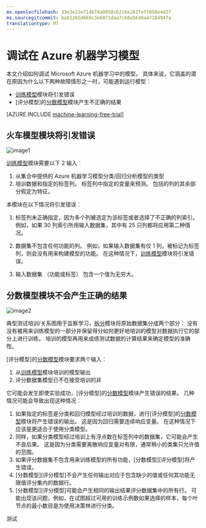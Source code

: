 ```yaml
---
ms.openlocfilehash: 33e3e22e714b74a0058cb2c6e282fef7056e4d37
ms.sourcegitcommit: bab1265d669c3e6871daa7cb8a5640a47104947a
translationtype: MT
---
```

<properties 
    pageTitle="调试在 Azure 机器学习模型 |Microsoft Azure" 
    description="解释如何如何调试在 Azure 机器学习模型。" 
    services="machine-learning"
    documentationCenter="" 
    authors="garyericson" 
    manager="paulettm" 
    editor="cgronlun"/>

<tags 
    ms.service="machine-learning" 
    ms.workload="data-services" 
    ms.tgt_pltfrm="na" 
    ms.devlang="na" 
    ms.topic="article" 
    ms.date="04/29/2015" 
    ms.author="bradsev;garye" />

# 调试在 Azure 机器学习模型

本文介绍如何调试 Microsoft Azure 机器学习中的模型。 具体来说，它涵盖的潜在原因为什么以下两种故障情形之一时，可能遇到运行模型︰

* [训练模型][火车模型]模块将引发错误 
* [评分模型]的[分数模型]模块产生不正确的结果 

[AZURE.INCLUDE [machine-learning-free-trial](../../includes/machine-learning-free-trial.md)]

## 火车模型模块将引发错误

![image1](./media/machine-learning-debug-models/train_model-1.png)

[训练模型][火车模型]模块需要以下 2 输入︰

1. 从集合中提供的 Azure 机器学习模型分类/回归分析模型的类型
2. 培训数据和指定的标签列。 标签列中指定的变量来预测。 包括的列的其余部分假定为特征。

本模块在以下情况将引发错误︰

1. 标签列未正确指定，因为多个列被选定为该标签或者选择了不正确的列索引。 例如，如果 30 列索引所用输入数据集，其中有 25 只列都将应用第二种情况。

2. 数据集不包含任何功能的列。 例如，如果输入数据集有仅 1 列，被标记为标签列，则会没有用来构建模型的功能。 在这种情况下，[训练模型][火车模型]模块将引发错误。

3. 输入数据集 （功能或标签） 包含一个值为无穷大。


## 分数模型模块不会产生正确的结果

![image2](./media/machine-learning-debug-models/train_test-2.png)

典型测试培训/关系图用于监察学习，[拆分][拆分]模块将原始数据集分成两个部分︰ 没有没有被用来训练模型的一部分并保留得分如何更好地培训的模型对数据执行它的部分上进行训练。 培训的模型再用来成绩测试数据的计算结果来确定模型的准确性。

[评分模型]的[分数模型]模块要求两个输入︰

1. 从[训练模型][火车模型]模块培训的模型输出
2. 评分数据集模型已不在接受培训的非

它可能会发生即使实验成功，[评分模型]的[分数模型]模块产生错误的结果。 几种情况可能会导致出现这种情况︰

1. 如果指定的标签是分类和回归模型经过培训的数据，进行[评分模型]的[分数模型]模块将产生错误的输出。 这是因为回归需要连续响应变量。 在这种情况下应该是更适合于使用分类模型。 
2. 同样，如果分类模型经过培训上有浮点数在标签列中的数据集，它可能会产生不良后果。 这是因为分类需要离散响应变量对有限，通常稍小的类集只允许值的范围。
3. 如果评分数据集不包含用来训练模型的所有功能，[分数模型][评分模型]将产生错误。
4. [分数模型][评分模型]不会产生任何输出对应于包含缺少的值或任何其功能无限值评分集内的数据行。
5. [分数模型][评分模型]可能会产生相同的输出结果评分数据集中的所有行。 可能出现该问题，例如，在试图超过可用的训练示例数如果选择的样本，每个叶节点的最小数目是为使用决策林进行分类。


<!-- Module References -->
[分数模型]: https://msdn.microsoft.com/library/azure/401b4f92-e724-4d5a-be81-d5b0ff9bdb33/
[拆分]: https://msdn.microsoft.com/library/azure/70530644-c97a-4ab6-85f7-88bf30a8be5f/
[火车模型]: https://msdn.microsoft.com/library/azure/5cc7053e-aa30-450d-96c0-dae4be720977/
 
测试
